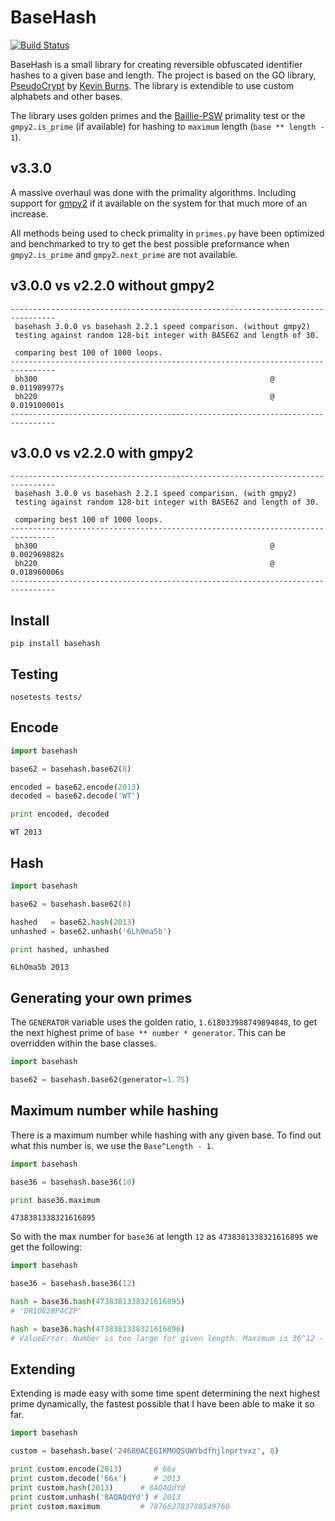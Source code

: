 BaseHash
========

[![Build Status](https://travis-ci.org/bnlucas/python-basehash.png?branch=master)](https://travis-ci.org/bnlucas/python-basehash)

BaseHash is a small library for creating reversible obfuscated identifier hashes
to a given base and length. The project is based on the GO library, [PseudoCrypt][pc]
by [Kevin Burns][kb]. The library is extendible to use custom alphabets and other
bases.

The library uses golden primes and the [Baillie-PSW][bp] primality test or the
`gmpy2.is_prime` (if available) for hashing to `maximum` length (`base ** length - 1`).

v3.3.0
------
A massive overhaul was done with the primality algorithms. Including support for
[gmpy2][gmp] if it available on the system for that much more of an increase.

All methods being used to check primality in `primes.py` have been optimized and
benchmarked to try to get the best possible preformance when `gmpy2.is_prime`
and `gmpy2.next_prime` are not available.

v3.0.0 vs v2.2.0 without gmpy2
------------------------------
```
--------------------------------------------------------------------------------
 basehash 3.0.0 vs basehash 2.2.1 speed comparison. (without gmpy2)
 testing against random 128-bit integer with BASE62 and length of 30.

 comparing best 100 of 1000 loops.
--------------------------------------------------------------------------------
 bh300                                                    @        0.011989977s 
 bh220                                                    @        0.019100001s 
--------------------------------------------------------------------------------
```

v3.0.0 vs v2.2.0 with gmpy2
---------------------------
```
--------------------------------------------------------------------------------
 basehash 3.0.0 vs basehash 2.2.1 speed comparison. (with gmpy2)
 testing against random 128-bit integer with BASE62 and length of 30.

 comparing best 100 of 1000 loops.
--------------------------------------------------------------------------------
 bh300                                                    @        0.002969882s 
 bh220                                                    @        0.018960006s 
--------------------------------------------------------------------------------
```

Install
-------

```
pip install basehash
```

Testing
-------

```
nosetests tests/
```

Encode
------
```python
import basehash

base62 = basehash.base62(8)

encoded = base62.encode(2013)
decoded = base62.decode('WT')

print encoded, decoded
```
```
WT 2013
```

Hash
----
```python
import basehash

base62 = basehash.base62(8)

hashed   = base62.hash(2013)
unhashed = base62.unhash('6LhOma5b')

print hashed, unhashed
```
```
6LhOma5b 2013
```

Generating your own primes
--------------------------
The `GENERATOR` variable uses the golden ratio, `1.618033988749894848`, to get
the next highest prime of `base ** number * generator`. This can be overridden
within the base classes.

```python
import basehash

base62 = basehash.base62(generator=1.75)
```

Maximum number while hashing
----------------------------
There is a maximum number while hashing with any given base. To find out what
this number is, we use the `Base^Length - 1`.

```python
import basehash

base36 = basehash.base36(10)

print base36.maximum
```
```
4738381338321616895
```

So with the max number for `base36` at length `12` as `4738381338321616895` we
get the following:

```python
import basehash

base36 = basehash.base36(12)

hash = base36.hash(4738381338321616895)
# 'DR10828P4CZP'

hash = base36.hash(4738381338321616896)
# ValueError: Number is too large for given length. Maximum is 36^12 - 1.
```

Extending
---------
Extending is made easy with some time spent determining the next highest prime
dynamically, the fastest possible that I have been able to make it so far.

```python
import basehash

custom = basehash.base('24680ACEGIKMOQSUWYbdfhjlnprtvxz', 8)

print custom.encode(2013)       # 66x
print custom.decode('66x')      # 2013
print custom.hash(2013)      # 8AQAQdYd
print custom.unhash('8AQAQdYd') # 2013
print custom.maximum         # 787662783788549760
```

[pc]: https://github.com/KevBurnsJr/pseudocrypt
[kb]: https://github.com/KevBurnsJr
[bp]: http://en.wikipedia.org/wiki/Baillie-PSW_primality_test
[gmp]: https://gmpy2.readthedocs.org/
